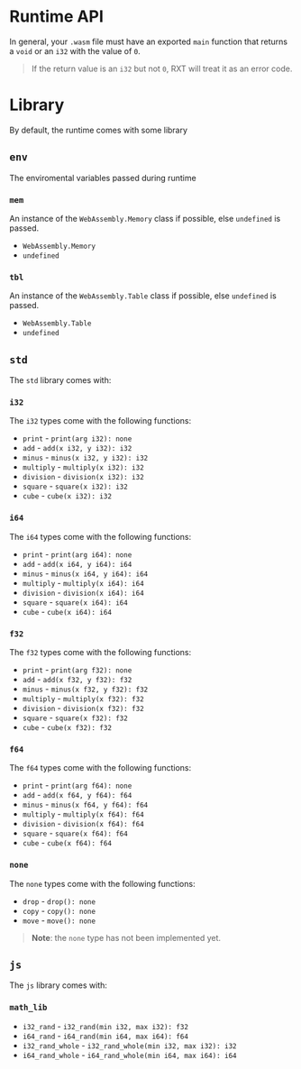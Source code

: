 # Runtime API
In general, your `.wasm` file must have an exported `main` function that returns a `void` or an `i32` with the value of `0`.
> If the return value is an `i32` but not `0`, RXT will treat it as an error code.

# Library
By default, the runtime comes with some library

## `env`
The enviromental variables passed during runtime

### `mem`
An instance of the `WebAssembly.Memory` class if possible, else `undefined` is passed.

* `WebAssembly.Memory`
* `undefined`

### `tbl`
An instance of the `WebAssembly.Table` class if possible, else `undefined` is passed.
* `WebAssembly.Table`
* `undefined`

## `std`
The `std` library comes with:

### `i32`
The `i32` types come with the following functions:

* `print` - `print(arg i32): none`
* `add` - `add(x i32, y i32): i32`
* `minus` - `minus(x i32, y i32): i32`
* `multiply` - `multiply(x i32): i32`
* `division` - `division(x i32): i32`
* `square` - `square(x i32): i32`
* `cube` - `cube(x i32): i32`

### `i64`
The `i64` types come with the following functions:

* `print` - `print(arg i64): none`
* `add` - `add(x i64, y i64): i64`
* `minus` - `minus(x i64, y i64): i64`
* `multiply` - `multiply(x i64): i64`
* `division` - `division(x i64): i64`
* `square` - `square(x i64): i64`
* `cube` - `cube(x i64): i64`

### `f32`
The `f32` types come with the following functions:

* `print` - `print(arg f32): none`
* `add` - `add(x f32, y f32): f32`
* `minus` - `minus(x f32, y f32): f32`
* `multiply` - `multiply(x f32): f32`
* `division` - `division(x f32): f32`
* `square` - `square(x f32): f32`
* `cube` - `cube(x f32): f32`

### `f64`
The `f64` types come with the following functions:

* `print` - `print(arg f64): none`
* `add` - `add(x f64, y f64): f64`
* `minus` - `minus(x f64, y f64): f64`
* `multiply` - `multiply(x f64): f64`
* `division` - `division(x f64): f64`
* `square` - `square(x f64): f64`
* `cube` - `cube(x f64): f64`

### `none`
The `none` types come with the following functions:

* `drop` - `drop(): none`
* `copy` - `copy(): none`
* `move` - `move(): none`

> **Note**: the `none` type has not been implemented yet.

## `js`
The `js` library comes with:

### `math_lib`
* `i32_rand` - `i32_rand(min i32, max i32): f32`
* `i64_rand` - `i64_rand(min i64, max i64): f64`
* `i32_rand_whole` - `i32_rand_whole(min i32, max i32): i32`
* `i64_rand_whole` - `i64_rand_whole(min i64, max i64): i64`